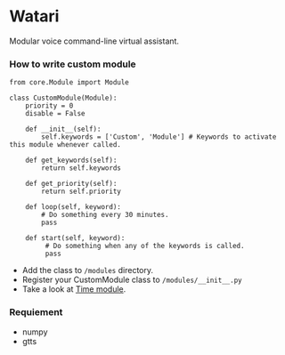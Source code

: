 # Watari
Modular voice command-line virtual assistant. 

### How to write custom module
```
from core.Module import Module

class CustomModule(Module):
    priority = 0
    disable = False

    def __init__(self):
        self.keywords = ['Custom', 'Module'] # Keywords to activate this module whenever called.

    def get_keywords(self):
        return self.keywords

    def get_priority(self):
        return self.priority

    def loop(self, keyword):
        # Do something every 30 minutes.
        pass

    def start(self, keyword):
         # Do something when any of the keywords is called.
         pass
```
- Add the class to `/modules` directory.
- Register your CustomModule class to `/modules/__init__.py`
- Take a look at [Time module](https://github.com/mohabmes/Watari/blob/main/modules/Time.py).

### Requiement
- numpy
- gtts
